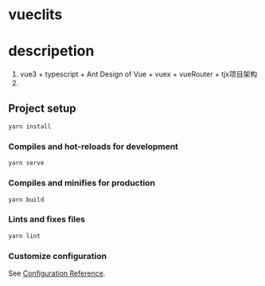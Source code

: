 <!--
 * @Author: yangyang 1710001012@qq.com
 * @Date: 2023-06-06 13:25:18
 * @LastEditors: yangyang 1710001012@qq.com
 * @LastEditTime: 2023-06-13 13:16:08
 * @FilePath: /vueclits/README.md
 * @Description: 这是默认设置,请设置`customMade`, 打开koroFileHeader查看配置 进行设置: https://github.com/OBKoro1/koro1FileHeader/wiki/%E9%85%8D%E7%BD%AE
-->
# vueclits
# descripetion
1. vue3 + typescript + Ant Design of Vue + vuex + vueRouter + tjx项目架构
2. 

## Project setup
```
yarn install
```

### Compiles and hot-reloads for development
```
yarn serve
```

### Compiles and minifies for production
```
yarn build
```

### Lints and fixes files
```
yarn lint
```

### Customize configuration
See [Configuration Reference](https://cli.vuejs.org/config/).
